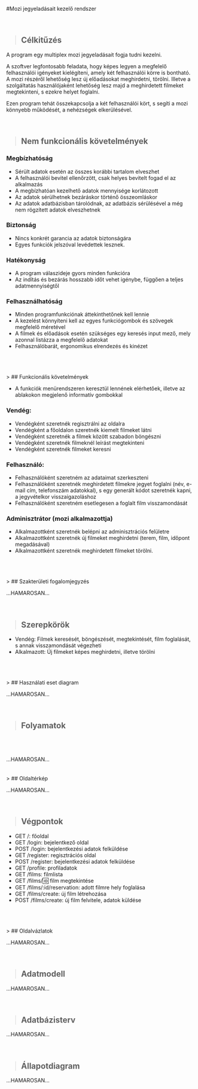 #Mozi jegyeladásait kezelő rendszer
 <br>
	<br>
	<br>
> ## Célkitűzés
 
A program egy multiplex mozi jegyeladásait fogja tudni kezelni. 
 
A szoftver legfontosabb feladata, hogy képes legyen a megfelelő felhasználói igényeket kielégíteni, amely két felhasználói körre is bontható. A mozi részéről lehetőség lesz új előadásokat meghirdetni, törölni. Illetve a szolgáltatás használójaként lehetőség lesz majd a meghirdetett filmeket megtekinteni, s ezekre helyet foglalni. 
 
Ezen program tehát összekapcsolja a két felhasználói kört, s segíti a mozi könnyebb működését, a nehézségek elkerülésével.
 <br>
	<br>
	<br>
> ## Nem funkcionális követelmények
 
### Megbízhatóság
- Sérült adatok esetén az összes korábbi tartalom elveszhet
- A felhasználói bevitel ellenőrzött, csak helyes bevitelt fogad el az alkalmazás 
- A megbízhatóan kezelhető adatok mennyisége korlátozott
- Az adatok sérülhetnek bezáráskor történő összeomláskor 
- Az adatok adatbázisban tárolódnak, az adatbázis sérülésével a még nem rögzített adatok elveszhetnek 
 
### Biztonság
- Nincs konkrét garancia az adatok biztonságára 
- Egyes funkciók jelszóval levédettek lesznek. 
 
### Hatékonyság
- A program válaszideje gyors minden funkcióra
- Az indítás és bezárás hosszabb időt vehet igénybe, függően a teljes adatmennyiségtől 
 
### Felhasználhatóság 
- Minden programfunkciónak áttekinthetőnek kell lennie
- A kezelést könnyíteni kell az egyes funkciógombok és szövegek megfelelő méretével
- A filmek és előadások esetén szükséges egy keresés input mező, mely azonnal listázza a megfelelő adatokat
- Felhasználóbarát, ergonomikus elrendezés és kinézet
 <br>
	<br>
	<br>
> ## Funkcionális követelmények

- A funkciók menürendszeren keresztül lennének elérhetőek, illetve az ablakokon megjelenő informatív gombokkal

### Vendég:
- Vendégként szeretnék regisztrálni az oldalra
- Vendégként a főoldalon szeretnék kiemelt filmeket látni
- Vendégként szeretnék a filmek között szabadon böngészni
- Vendégként szeretnék filmeknél leírást megtekinteni
- Vendégként szeretnék filmeket keresni

### Felhasználó:
- Felhasználóként szeretném az adataimat szerkeszteni
- Felhasználóként szeretnék meghirdetett filmekre jegyet foglalni (név, e-mail cím, telefonszám adatokkal), s egy generált kódot szeretnék kapni, a jegyvételkor visszaigazoláshoz
- Felhasználóként szeretném esetlegesen a foglalt film visszamondását

### Adminisztrátor (mozi alkalmazottja)
- Alkalmazottként szeretnék belépni az adminisztrációs felületre
- Alkalmazottként szeretnék új filmeket meghirdetni (terem, film, időpont megadásával)
- Alkalmazottként szeretnék meghirdetett filmeket törölni.
 <br>
	<br>
	<br>
> ## Szakterületi fogalomjegyzés

...HAMAROSAN...
 <br>
	<br>
	<br>
> ## Szerepkörök

- Vendég: Filmek keresését, böngészését, megtekintését, film foglalását, s annak visszamondását végezheti
- Alkalmazott: Új filmeket képes meghirdetni, illetve törölni
 <br>
	<br>
	<br>
> ## Használati eset diagram

...HAMAROSAN...
 <br>
	<br>
	<br>
> ## Folyamatok
 <br>
	<br>
	<br>
...HAMAROSAN...
 <br>
	<br>
	<br>
> ## Oldaltérkép

...HAMAROSAN...
 <br>
	<br>
	<br>
> ## Végpontok

- GET /: főoldal
- GET /login: bejelentkező oldal
- POST /login: bejelentkezési adatok felküldése
- GET /register: regisztrációs oldal
- POST /register: bejelentkezési adatok felküldése
- GET /profile: profiladatok
- GET /films: filmlista
- GET /films/:id: film megtekintése
- GET /films/:id/reservation: adott filmre hely foglalása
- GET /films/create: új film létrehozása
- POST /films/create: új film felvitele, adatok küldése
 <br>
	<br>
	<br>
> ## Oldalvázlatok

...HAMAROSAN...
 <br>
	<br>
	<br>
>## Adatmodell

...HAMAROSAN...
 <br>
	<br>
	<br>
> ## Adatbázisterv

...HAMAROSAN...
 <br>
	<br>
	<br>
> ## Állapotdiagram

...HAMAROSAN...



